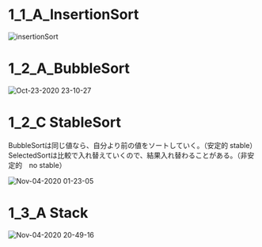 # 1_1_A_InsertionSort

![insertionSort](https://user-images.githubusercontent.com/237617/96752047-e9383180-1408-11eb-9c30-0ffbf2d899fa.gif)

# 1_2_A_BubbleSort

![Oct-23-2020 23-10-27](https://user-images.githubusercontent.com/237617/97014226-0560dd80-1585-11eb-8ac4-9b33f17e0198.gif)

# 1_2_C StableSort
BubbleSortは同じ値なら、自分より前の値をソートしていく。（安定的 stable）<br>
SelectedSortは比較で入れ替えていくので、結果入れ替わることがある。（非安定的　no stable）<br>

![Nov-04-2020 01-23-05](https://user-images.githubusercontent.com/237617/98012505-84cf9600-1e3c-11eb-8210-e15a84bce4f0.gif)


# 1_3_A Stack
![Nov-04-2020 20-49-16](https://user-images.githubusercontent.com/237617/98108582-88682900-1edf-11eb-80f8-36c7e6ce2226.gif)
